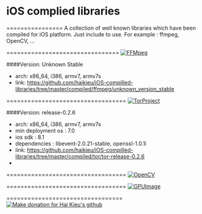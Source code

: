 # iOS complied libraries
================
A collection of well known libraries which have been compiled for iOS platform. Just include to use. For example : ffmpeg, OpenCV, ...

================================
<a href="https://github.com/FFmpeg/FFmpeg" target="_blank"><img src="http://trac.ffmpeg.org/ffmpeg-logo.png" alt="FFMpeg"/></a>

####Version: Unknown Stable
  +   arch: x86_64, i386, armv7, armv7s
  +   link: https://github.com/haikieu/iOS-compilled-libraries/tree/master/compiled/ffmpeg/unknown_version_stable
  
==================================
<a href="https://gitweb.torproject.org/tor.git/?h=release-0.2.6"><img src="https://gitweb.torproject.org/static/logo.jpg" alt="TorProject"/></a>

####Version: release-0.2.6
  + arch: x86_64, i386, armv7, armv7s
  + min deployment os : 7.0
  + ios sdk : 8.1
  + dependencies : libevent-2.0.21-stable, openssl-1.0.1i
  + link: https://github.com/haikieu/iOS-compilled-libraries/tree/master/compiled/tor/tor-release-0.2.6
  + 
==================================
<a href="http://opencv.org/"><img src="http://opencv.org/wp-content/themes/opencv/images/logo.png" alt="OpenCV"/></a>

==================================
<a href="https://github.com/BradLarson/GPUImage"><img
src="https://camo.githubusercontent.com/68ce8767f20b6a40f2a695c56396d30234363431/687474703a2f2f73756e7365746c616b65736f6674776172652e636f6d2f73697465732f64656661756c742f66696c65732f475055496d6167654c6f676f2e706e67" alt="GPUImage"/></a>


=================================
<a href="https://www.paypal.com/cgi-bin/webscr?cmd=_s-xclick&hosted_button_id=SLWW2XYDATUYS" target="_blank"><img src="https://www.paypalobjects.com/en_US/i/btn/btn_donateCC_LG.gif" alt="Make donation for Hai Kieu's github"/></a>
